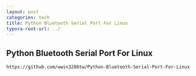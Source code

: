 ```yaml
---
layout: post
categories: tech
title: Python Bluetooth Serial Port For Linux
typora-root-url: ../
---
```

## Python Bluetooth Serial Port For Linux

```
https://github.com/wwin3286tw/Python-Bluetooth-Serial-Port-For-Linux
```

